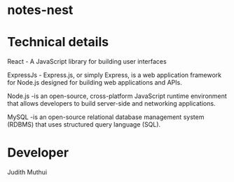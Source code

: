 # notes-nest

# Technical details
React - A JavaScript library for building user interfaces

ExpressJs - Express.js, or simply Express, is a web application framework for Node.js designed for building web applications and APIs.

Node.js -is an open-source, cross-platform JavaScript runtime environment that allows developers to build server-side and networking applications.

MySQL -is an open-source relational database management system (RDBMS) that uses structured query language (SQL).

# Developer
Judith Muthui
